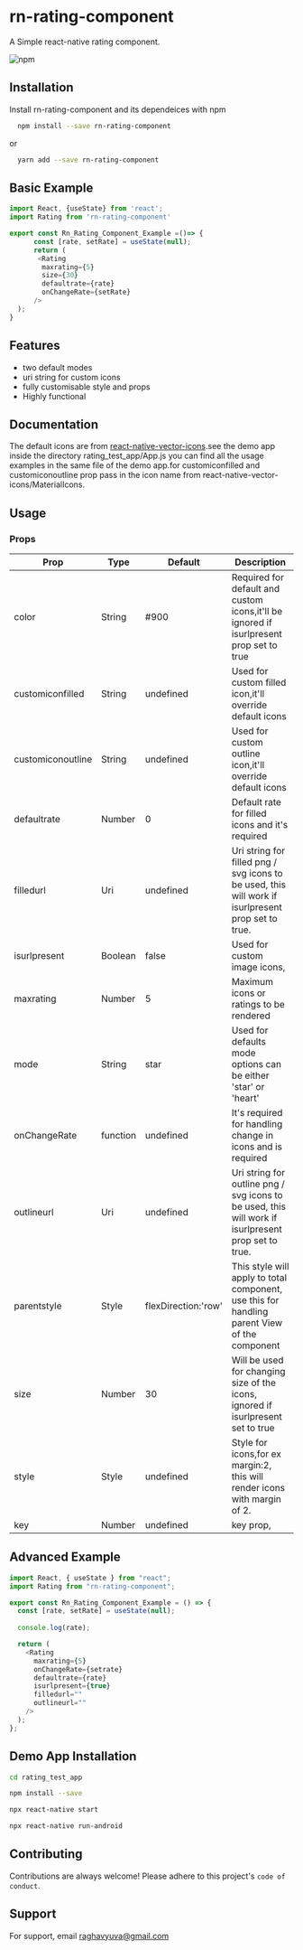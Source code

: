 
# rn-rating-component

A Simple react-native rating component.


![npm](https://img.shields.io/npm/v/rn-rating-component)
  
## Installation

Install rn-rating-component and its dependeices with npm

```bash
  npm install --save rn-rating-component
```
 or

```bash
  yarn add --save rn-rating-component
```
    
## Basic Example

```javascript
import React, {useState} from 'react';
import Rating from 'rn-rating-component'

export const Rn_Rating_Component_Example =()=> {
      const [rate, setRate] = useState(null);
      return (
       <Rating
        maxrating={5}
        size={30}
        defaultrate={rate}
        onChangeRate={setRate}
      />
  );
}
```
## Features

- two default modes
- uri string for custom icons
- fully customisable style and props
- Highly functional

  
## Documentation
The default icons are from [react-native-vector-icons]('https://github.com/oblador/react-native-vector-icons').see the demo app inside the directory rating_test_app/App.js
you can find all the usage examples in the same file of the demo app.for customiconfilled and customiconoutline prop pass in the icon name from react-native-vector-icons/MaterialIcons.
  
## Usage

### Props
| Prop              | Type      | Default             | Description                                                                                         |
|-------------------|-----------|---------------------|-----------------------------------------------------------------------------------------------------|
| color             |  String   | #900                | Required for default and custom icons,it'll be ignored if isurlpresent prop set to true             |
| customiconfilled  |  String   | undefined           | Used for custom filled icon,it'll override default icons                                            |
| customiconoutline |  String   | undefined           | Used for custom outline icon,it'll override default icons                                           |
| defaultrate       |  Number   | 0                   | Default rate for filled icons and it's required                                                     |
| filledurl         |  Uri      | undefined           | Uri string for filled png / svg icons to be used, this will work if isurlpresent prop set to true.  |
| isurlpresent      |  Boolean  | false               | Used for custom image icons,                                                                        |
| maxrating         |  Number   | 5                   | Maximum icons or ratings to be rendered                                                             |
| mode              |  String   | star                | Used for defaults mode options can be either 'star' or 'heart'                                      |
| onChangeRate      |  function | undefined           | It's required for handling change in icons and is required                                          |
| outlineurl        |  Uri      | undefined           | Uri string for outline png / svg icons to be used, this will work if isurlpresent prop set to true. |
| parentstyle       |  Style    | flexDirection:'row' | This style will apply to total component, use this for handling parent View of the component        |
| size              |  Number   | 30                  | Will be used for changing size of the icons, ignored if isurlpresent set to true                    |
| style             |  Style    | undefined           | Style for icons,for ex margin:2, this will render icons with margin of 2.                           |
| key               |  Number   | undefined           | key prop,                                                                                           |

## Advanced Example

```javascript
import React, { useState } from "react";
import Rating from "rn-rating-component";

export const Rn_Rating_Component_Example = () => {
  const [rate, setRate] = useState(null);
  
  console.log(rate);

  return (
    <Rating
      maxrating={5}
      onChangeRate={setrate}
      defaultrate={rate}
      isurlpresent={true}
      filledurl=""
      outlineurl=""
    />
  );
};

```

## Demo App Installation
```bash
cd rating_test_app
```

```bash
npm install --save
```

```bash
npx react-native start
```
```bash
npx react-native run-android
```

## Contributing

Contributions are always welcome!
Please adhere to this project's `code of conduct`.

  
## Support

For support, email raghavyuva@gmail.com 

  